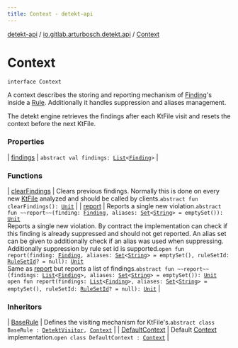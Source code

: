 ```yaml
---
title: Context - detekt-api
---
```


[detekt-api](../../index.html) / [io.gitlab.arturbosch.detekt.api](../index.html) / [Context](./index.html)

# Context

`interface Context`

A context describes the storing and reporting mechanism of [Finding](../-finding/index.html)'s inside a [Rule](../-rule/index.html).
Additionally it handles suppression and aliases management.

The detekt engine retrieves the findings after each KtFile visit and resets the context
before the next KtFile.

### Properties

| [findings](findings.html) | `abstract val findings: `[`List`](https://kotlinlang.org/api/latest/jvm/stdlib/kotlin.collections/-list/index.html)`<`[`Finding`](../-finding/index.html)`>` |

### Functions

| [clearFindings](clear-findings.html) | Clears previous findings. Normally this is done on every new [KtFile](#) analyzed and should be called by clients.`abstract fun clearFindings(): `[`Unit`](https://kotlinlang.org/api/latest/jvm/stdlib/kotlin/-unit/index.html) |
| [report](report.html) | Reports a single new violation.`abstract fun ~~report~~(finding: `[`Finding`](../-finding/index.html)`, aliases: `[`Set`](https://kotlinlang.org/api/latest/jvm/stdlib/kotlin.collections/-set/index.html)`<`[`String`](https://kotlinlang.org/api/latest/jvm/stdlib/kotlin/-string/index.html)`> = emptySet()): `[`Unit`](https://kotlinlang.org/api/latest/jvm/stdlib/kotlin/-unit/index.html)<br>Reports a single new violation. By contract the implementation can check if this finding is already suppressed and should not get reported. An alias set can be given to additionally check if an alias was used when suppressing. Additionally suppression by rule set id is supported.`open fun report(finding: `[`Finding`](../-finding/index.html)`, aliases: `[`Set`](https://kotlinlang.org/api/latest/jvm/stdlib/kotlin.collections/-set/index.html)`<`[`String`](https://kotlinlang.org/api/latest/jvm/stdlib/kotlin/-string/index.html)`> = emptySet(), ruleSetId: `[`RuleSetId`](../-rule-set-id.html)`? = null): `[`Unit`](https://kotlinlang.org/api/latest/jvm/stdlib/kotlin/-unit/index.html)<br>Same as [report](report.html) but reports a list of findings.`abstract fun ~~report~~(findings: `[`List`](https://kotlinlang.org/api/latest/jvm/stdlib/kotlin.collections/-list/index.html)`<`[`Finding`](../-finding/index.html)`>, aliases: `[`Set`](https://kotlinlang.org/api/latest/jvm/stdlib/kotlin.collections/-set/index.html)`<`[`String`](https://kotlinlang.org/api/latest/jvm/stdlib/kotlin/-string/index.html)`> = emptySet()): `[`Unit`](https://kotlinlang.org/api/latest/jvm/stdlib/kotlin/-unit/index.html)<br>`open fun report(findings: `[`List`](https://kotlinlang.org/api/latest/jvm/stdlib/kotlin.collections/-list/index.html)`<`[`Finding`](../-finding/index.html)`>, aliases: `[`Set`](https://kotlinlang.org/api/latest/jvm/stdlib/kotlin.collections/-set/index.html)`<`[`String`](https://kotlinlang.org/api/latest/jvm/stdlib/kotlin/-string/index.html)`> = emptySet(), ruleSetId: `[`RuleSetId`](../-rule-set-id.html)`? = null): `[`Unit`](https://kotlinlang.org/api/latest/jvm/stdlib/kotlin/-unit/index.html) |

### Inheritors

| [BaseRule](../-base-rule/index.html) | Defines the visiting mechanism for KtFile's.`abstract class BaseRule : `[`DetektVisitor`](../-detekt-visitor/index.html)`, `[`Context`](./index.html) |
| [DefaultContext](../-default-context/index.html) | Default [Context](./index.html) implementation.`open class DefaultContext : `[`Context`](./index.html) |

